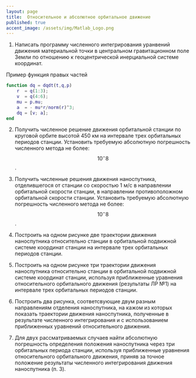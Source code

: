 ```yaml
---
layout: page
title:  Относительное и абсолютное орбитальное движение
published: true
accent_image: /assets/img/Matlab_Logo.png
---
```


1. Написать программу численного интегрирования уранвений движения материальной точки в центральном гравитационном поле Земли по отношению к геоцентрической инерциальной системе координат.

Пример функция правых частей

~~~matlab
function dq = dqdt(t,q,p)    
    r  = q(1:3);    
    v  = q(4:6);    
    mu = p.mu;
    a  = - mu*r/norm(r)^3;
    dq = [v; a];
end
~~~

2. Получить численное решение движения орбитальной станции по круговой орбите высотой 450 км на интервале трех орбитальных периодов станции. Установить требуемую абсолютную погрешность численного метода не более: $$10^-8$$. 

3. Получить численные решения движения наноспутника, отделившегося от станции со скоростью 1 м/с в направлении орбитальной скорости станции, в направлении противоположном орбитальной скорости станции. Установить требуемую абсолютную погрешность численного метода не более: $$10^-8$$.  

4. Построить на одном рисунке две траектории движения наноспутника относительно станции в орбитальной подвижной системе координат станции на интервале трех орбитальных периодов станции.

5. Построить на одном рисунке три траектории движения наноспутника относительно станции в орбитальной подвижной системе координат станции, используя приближенные уравнения  относительного орбитального движения (результаты ЛР №1) на интервале трех орбитальных периодов станции.

6. Построить два рисунка, соответсвующие двум разным направлениям отделения наноспутника, на кажом из которых показать траектории движения наноспутника, полученные в результате численного интегрирования и с использованием приближенных уравнений относительного движения. 

7. Для двух рассматриваемых случаев найти абсолютную погрешность определения положения наноспутника через три орбитальных периода станции, используя приближенные уравнения относительного орбитального движения, приняв за точное положение результаты численного интегрирования движения наноспутника (п. 3).   
